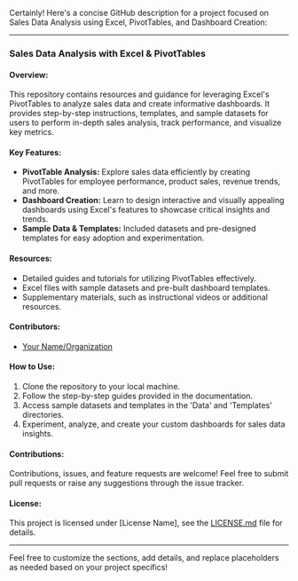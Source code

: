 Certainly! Here's a concise GitHub description for a project focused on Sales Data Analysis using Excel, PivotTables, and Dashboard Creation:

---

### Sales Data Analysis with Excel & PivotTables

#### Overview:
This repository contains resources and guidance for leveraging Excel's PivotTables to analyze sales data and create informative dashboards. It provides step-by-step instructions, templates, and sample datasets for users to perform in-depth sales analysis, track performance, and visualize key metrics.

#### Key Features:
- **PivotTable Analysis:** Explore sales data efficiently by creating PivotTables for employee performance, product sales, revenue trends, and more.
- **Dashboard Creation:** Learn to design interactive and visually appealing dashboards using Excel's features to showcase critical insights and trends.
- **Sample Data & Templates:** Included datasets and pre-designed templates for easy adoption and experimentation.

#### Resources:
- Detailed guides and tutorials for utilizing PivotTables effectively.
- Excel files with sample datasets and pre-built dashboard templates.
- Supplementary materials, such as instructional videos or additional resources.

#### Contributors:
- [Your Name/Organization](link-to-profile)

#### How to Use:
1. Clone the repository to your local machine.
2. Follow the step-by-step guides provided in the documentation.
3. Access sample datasets and templates in the 'Data' and 'Templates' directories.
4. Experiment, analyze, and create your custom dashboards for sales data insights.

#### Contributions:
Contributions, issues, and feature requests are welcome! Feel free to submit pull requests or raise any suggestions through the issue tracker.

#### License:
This project is licensed under [License Name], see the [LICENSE.md](link-to-license-file) file for details.

---

Feel free to customize the sections, add details, and replace placeholders as needed based on your project specifics!
